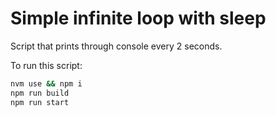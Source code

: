 # Simple infinite loop with sleep

Script that prints through console every 2 seconds.

To run this script:

```bash
nvm use && npm i
npm run build
npm run start
```
